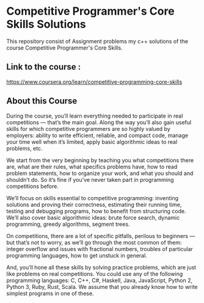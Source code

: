 # Competitive Programmer's Core Skills Solutions
This repository consist of Assignment problems my c++ solutions of the course  Competitive Programmer's Core Skills.

## Link to the course : 
https://www.coursera.org/learn/competitive-programming-core-skills

## About this Course
During the course, you’ll learn everything needed to participate in real competitions — that’s the main goal. Along the way you’ll also gain useful skills for which competitive programmers are so highly valued by employers: ability to write efficient, reliable, and compact code, manage your time well when it’s limited, apply basic algorithmic ideas to real problems, etc.

We start from the very beginning by teaching you what competitions there are, what are their rules, what specifics problems have, how to read problem statements, how to organize your work, and what you should and shouldn’t do. So it’s fine if you’ve never taken part in programming competitions before.

We’ll focus on skills essential to competitive programming: inventing solutions and proving their correctness, estimating their running time, testing and debugging programs, how to benefit from structuring code. We’ll also cover basic algorithmic ideas: brute force search, dynamic programming, greedy algorithms, segment trees.

On competitions, there are a lot of specific pitfalls, perilous to beginners — but that’s not to worry, as we’ll go through the most common of them: integer overflow and issues with fractional numbers, troubles of particular programming languages, how to get unstuck in general.

And, you’ll hone all these skills by solving practice problems, which are just like problems on real competitions. You could use any of the following programming languages: C, C++, C#, Haskell, Java, JavaScript, Python 2, Python 3, Ruby, Rust, Scala. We assume that you already know how to write simplest programs in one of these.


